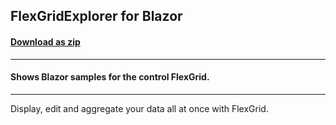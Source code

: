 ## FlexGridExplorer for Blazor
#### [Download as zip](https://grapecity.github.io/DownGit/#/home?url=https://github.com/GrapeCity/ComponentOne-Blazor-Samples/tree/master/NET_9/Grid/FlexGridExplorer)
____
#### Shows Blazor samples for the control FlexGrid.
____
Display, edit and aggregate your data all at once with FlexGrid.

